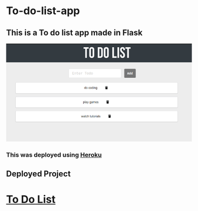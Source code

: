 # To-do-list-app
## This is a To do list app made in Flask 
<img src="todo_in.png"/>

### This was deployed using <a href="https://dashboard.heroku.com/">Heroku</a>

## Deployed Project
# <a href="https://todolstapp.herokuapp.com/">To Do List</a>
